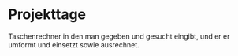 # Projekttage

Taschenrechner in den man gegeben und gesucht eingibt, und er er umformt und einsetzt sowie ausrechnet.

